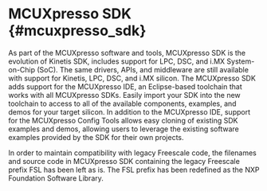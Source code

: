 # MCUXpresso SDK {#mcuxpresso_sdk}

As part of the MCUXpresso software and tools, MCUXpresso SDK is the evolution of Kinetis SDK, includes support for LPC, DSC, and i.MX System-on-Chip \(SoC\). The same drivers, APIs, and middleware are still available with support for Kinetis, LPC, DSC, and i.MX silicon. The MCUXpresso SDK adds support for the MCUXpresso IDE, an Eclipse-based toolchain that works with all MCUXpresso SDKs. Easily import your SDK into the new toolchain to access to all of the available components, examples, and demos for your target silicon. In addition to the MCUXpresso IDE, support for the MCUXpresso Config Tools allows easy cloning of existing SDK examples and demos, allowing users to leverage the existing software examples provided by the SDK for their own projects.

In order to maintain compatibility with legacy Freescale code, the filenames and source code in MCUXpresso SDK containing the legacy Freescale prefix FSL has been left as is. The FSL prefix has been redefined as the NXP Foundation Software Library.

